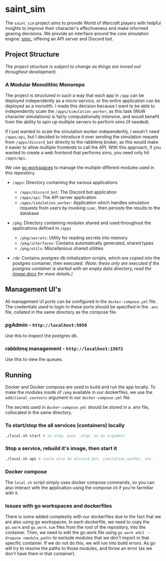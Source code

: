 # saint_sim

The `saint_sim` project aims to provide World of Warcraft players with helpful insights to improve their character's effectiveness and make informed gearing decisions. We provide an interface around the core simulation engine: [simc](https://github.com/simulationcraft/simc), offering an API server and Discord bot.

## Project Structure

_The project structure is subject to change as things are ironed out throughout development._

### A Modular Monolithic Monorepo

The project is structured in such a way that each app in `/app` can be deployed independently as a micro-service, or the entire application can be deployed as a monolith. I made this decision because I want to be able to independently scale the `/apps/simulation_worker`, as this task (WoW character simulations) is fairly computationally intensive, and would benefit from the ability to spin up multiple servers to perform sims (if needed).

If I just wanted to scale the simulation worker independently, I wouln't need `/apps/api`, but I decided to introduce it over sending the simulation requets from `/apps/discord_bot` directly to the rabbitmq broker, as this would make it easier to allow multiple frontends to call the API. With this approach, if you wanted to create a web frontend that performs sims, you need only hit `/apps/api`.

We use [go workspaces](https://go.dev/doc/tutorial/workspaces) to manage the multiple different modules used in this repository.

- `/apps`: Directory containing the various applications
  - `/apps/discord_bot`: The Discord bot application
  - `/apps/api`: The API server application
  - `/apps/simulation_worker`: Application which handles simulation requests from users by invoking `simc`, then persists the results to the database
- `/pkg`: Directory containing modules shared and used throughout the applications defined in `/apps`

  - `/pkg/secrets`: Utility for reading secrets into memory
  - `/pkg/interfaces`: Contains automatically generated, shared types
  - `/pkg/utils`: Miscellanious shared utilities

- `/db`: Contains postgres db initialization scripts, which are copied into the postgres container, then executed. _(Note: these only are executed if the postgres container is started with an empty data directory, read the [image docs](https://hub.docker.com/_/postgres) for more details.)_

## Management UI's

All management UI ports can be configured in the `docker-compose.yml` file. The credentials used to login to these ports should be specified in the `.env` file, collated in the same directory as the compose file.

### pgAdmin - `http://localhost:5050`

Use this to inspect the postgres db.

### rabbitmq management - `http://localhost:15672`

Use this to view the queues.

## Running

Docker and Docker compose are used to build and run the app locally. To make the modules inside of `/pkg` available in our dockerfiles, we use the `additional_contexts` argument in our `docker-compose.yml` file.

The secrets used in `docker-compose.yml` should be stored in a .env file, collocated in the same directory.

### To start/stop the all services (containers) locally

```sh
./local.sh start # to stop, pass 'stop' as an argument
```

### Stop a service, rebuild it's image, then start it

```sh
./local.sh api # could also be discord_bot, simulation_worker, etc.
```

### Docker compose

The `local.sh` script simply uses docker compose commands, so you can also interact with the application using the compose cli if you're farmiliar with it.

### Issues with go workspaces and dockerfiles

There is some added complexity with our dockerfiles due to the fact that we are also using go workspaces. In each dockerfile, we need to copy the `go.work` and `go.work.sum` files from the root of the repository, into the container. Then, we need to edit the go.work file using `go work edit --dropuse <module_path>` to exclude modules that we don't import in that specific container. If we do not do this, we will run into build errors. As go will try to resolve the paths to those modules, and throw an error (as we don't have them in that container).
